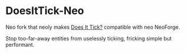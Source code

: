 # DoesItTick-Neo

Neo fork that neoly makes [Does It Tick?](https://www.curseforge.com/minecraft/mc-mods/does-it-tick) compatible with neo
NeoForge.

Stop too-far-away entities from uselessly ticking, fricking simple but performant.